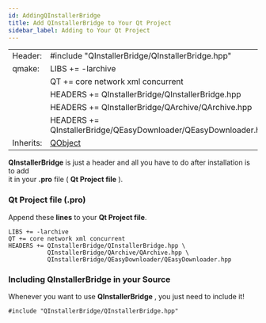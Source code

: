 ```yaml
---
id: AddingQInstallerBridge
title: Add QInstallerBridge to Your Qt Project
sidebar_label: Adding to Your Qt Project
---
```


|	        |             				                                       |		
|-----------|------------------------------------------------------------------|
|  Header:  | #include "QInstallerBridge/QInstallerBridge.hpp"                 |
|   qmake:  | LIBS += -larchive	                                               |
|           | QT += core network xml concurrent                                      |
|	        | HEADERS += QInstallerBridge/QInstallerBridge.hpp                 |
|           | HEADERS += QInstallerBridge/QArchive/QArchive.hpp                |
|           | HEADERS += QInstallerBridge/QEasyDownloader/QEasyDownloader.hpp  |
|Inherits:  | [QObject](http://doc.qt.io/qt-5/qobject.html)                    |

**QInstallerBridge** is just a header and all you have to do after installation is to add   
it in your **.pro** file ( **Qt Project file** ).

### Qt Project file (**.pro**)

Append these **lines** to your **Qt Project file**.

```
LIBS += -larchive
QT += core network xml concurrent
HEADERS += QInstallerBridge/QInstallerBridge.hpp \
           QInstallerBridge/QArchive/QArchive.hpp \
           QInstallerBridge/QEasyDownloader/QEasyDownloader.hpp
```

### Including QInstallerBridge in your Source

Whenever you want to use **QInstallerBridge** , you just need to include it!

```
#include "QInstallerBridge/QInstallerBridge.hpp"
```

